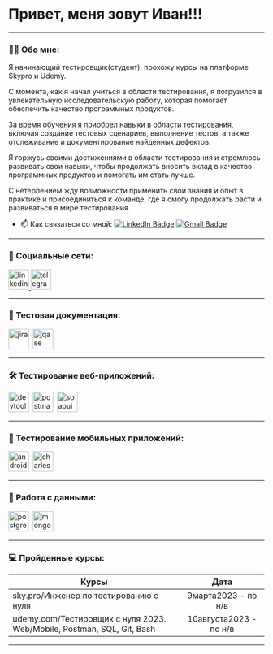 # Привет, меня зовут Иван!!!

---

### 👨‍💻 Обо мне:

 Я начинающий тестировщик(студент), прохожу курсы на платформе Skypro и Udemy. 
  
  С момента, как я начал учиться в области тестирования, я погрузился в увлекательную исследовательскую работу, которая помогает обеспечить качество программных продуктов. 
  
  За время обучения я приобрел навыки в области тестирования, включая создание тестовых сценариев, выполнение тестов, а также отслеживание и документирование найденных дефектов. 
  
  Я горжусь своими достижениями в области тестирования и стремлюсь развивать свои навыки, чтобы продолжать вносить вклад в качество программных продуктов и помогать им стать лучше.
  
  С нетерпением жду возможности применить свои знания и опыт в практике и присоединиться к команде, где я смогу продолжать расти и развиваться в мире тестирования.

- 📫 Как связаться со мной: [![LinkedIn Badge](https://img.shields.io/badge/-@иванагапов-blue?style=flat&logo=LinkedIn&logoColor=white)](https://www.linkedin.com/in/%D0%B8%D0%B2%D0%B0%D0%BD-%D0%B0%D0%B3%D0%B0%D0%BF%D0%BE%D0%B2-333ab527b/) [![Gmail Badge](https://img.shields.io/badge/-Gmail-red?style=flat&logo=Gmail&logoColor=white)](mailto:agapovivand33@gmail.com)

---

### 🤝 Социальные сети:

   <div id="badges">
      <a href="https://www.linkedin.com/in/%D0%B8%D0%B2%D0%B0%D0%BD-%D0%B0%D0%B3%D0%B0%D0%BF%D0%BE%D0%B2-333ab527b/" target="_blank">
        <img src="https://cdn-icons-png.flaticon.com/512/2504/2504799.png" width="40" height="40" alt="linkedin" />
      </a>
      <a href="https://t.me/AgapovIvan33" target="_blank">
        <img src="https://cdn-icons-png.flaticon.com/512/2111/2111646.png" width="40" height="40" alt="telegram" />
      </a>

---

### 📁 Тестовая документация:

<div>
  <img src="https://cdn.jsdelivr.net/gh/devicons/devicon/icons/jira/jira-original.svg" title="jira" alt="jira" width="40" height="40"/>&nbsp
  <img src="https://luna1.co/eb0187.png" title="qase" alt="qase" width="40" height="40"/>&nbsp
</div>

---

### 🛠 Тестирование веб-приложений:

  <div>
    <img src="https://d33wubrfki0l68.cloudfront.net/38b5c953a4667366685d55db55d057c86db1fc54/a0fdc/static/acae6b24d940347661ca901ea07f47c1/chrome-dev-logo-icon.png" title="devtools" alt="devtools" width="40" height="40"/>&nbsp
    <img src="https://www.vectorlogo.zone/logos/getpostman/getpostman-icon.svg" title="postman" alt="postman" width="40" height="40"/>&nbsp
    <img src="https://static0.smartbear.co/smartbearbrand/media/images/home/soapui-icon.svg" title="soapui" alt="soapui" width="40" height="40"/>&nbsp
  </div>

---

### 📱 Тестирование мобильных приложений:

<div>
  <img src="https://cdn.jsdelivr.net/gh/devicons/devicon/icons/androidstudio/androidstudio-original.svg" title="android-studio" alt="android-studio" width="40" height="40"/>&nbsp
  <img src="https://cdn.icon-icons.com/icons2/3053/PNG/512/charles_proxy_macos_bigsur_icon_190302.png" title="charles-proxy" alt="charles-proxy" width="40" height="40"/>&nbsp
</div>


---

### 💾 Работа с данными:

<div>
  <img src="https://www.vectorlogo.zone/logos/postgresql/postgresql-icon.svg" title="postgresql" alt="postgreSQL" width="40" height="40"/>&nbsp
  <img src="https://cdn.jsdelivr.net/gh/devicons/devicon/icons/mongodb/mongodb-original.svg" title="mongodb" alt="mongodb" width="40" height="40"/>&nbsp
</div>

---


### 💻 Пройденные курсы:

| Курсы                                                           | Дата              |
| ----------------------------------------------------------------| :---------------: |
| sky.pro/Инженер по тестированию с нуля                          | 9марта2023 - по н/в |
| udemy.com/Тестировщик с нуля 2023. Web/Mobile, Postman, SQL, Git, Bash | 10августа2023 - по н/в|


---


